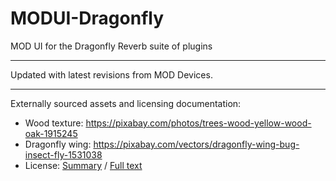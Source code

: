 # MODUI-Dragonfly
MOD UI for the Dragonfly Reverb suite of plugins
___

Updated with latest revisions from MOD Devices.

___

Externally sourced assets and licensing documentation:

* Wood texture: https://pixabay.com/photos/trees-wood-yellow-wood-oak-1915245
* Dragonfly wing: https://pixabay.com/vectors/dragonfly-wing-bug-insect-fly-1531038
* License: [Summary](https://pixabay.com/service/license/) / [Full text](https://pixabay.com/service/terms/#license)
